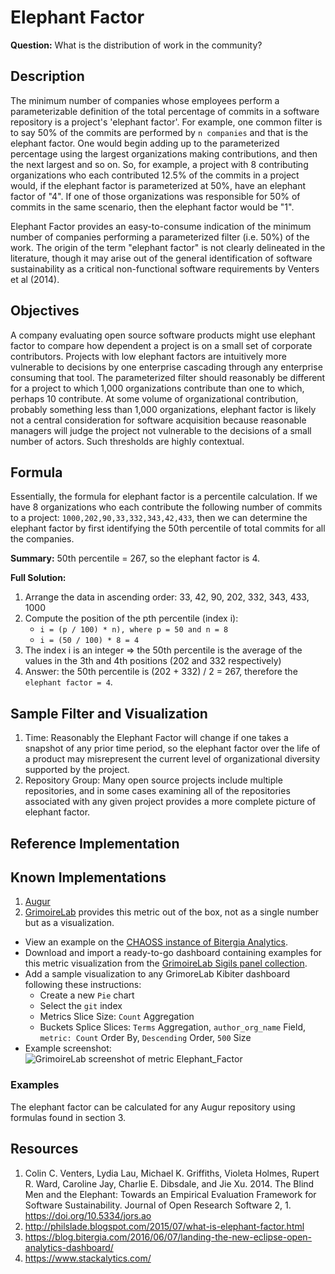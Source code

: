 # Elephant Factor

**Question:** What is the distribution of work in the community?

## Description
The minimum number of companies whose employees perform a parameterizable definition of the total percentage of commits in a software repository is a project's 'elephant factor'. For example, one common filter is to say 50% of the commits are performed by `n companies` and that is the elephant factor. One would begin adding up to the parameterized percentage using the largest organizations making contributions, and then the next largest and so on. So, for example, a project with 8 contributing organizations who each contributed 12.5% of the commits in a project would, if the elephant factor is parameterized at 50%, have an elephant factor of "4". If one of those organizations was responsible for 50% of commits in the same scenario, then the elephant factor would be "1".

Elephant Factor provides an easy-to-consume indication of the minimum number of companies performing a parameterized filter (i.e. 50%) of the work. The origin of the term "elephant factor" is not clearly delineated in the literature, though it may arise out of the general identification of software sustainability as a critical non-functional software requirements by Venters et al (2014).  

## Objectives

A company evaluating open source software products might use elephant factor to compare how dependent a project is on a small set of corporate contributors. Projects with low elephant factors are intuitively more vulnerable to decisions by one enterprise cascading through any enterprise consuming that tool. The parameterized filter should reasonably be different for a project to which 1,000 organizations contribute than one to which, perhaps 10 contribute. At some volume of organizational contribution, probably something less than 1,000 organizations, elephant factor is likely not a central consideration for software acquisition because reasonable managers will judge the project not vulnerable to the decisions of a small number of actors. Such thresholds are highly contextual.

## Formula
Essentially, the formula for elephant factor is a percentile calculation. If we have 8 organizations who each contribute the following number of commits to a project: `1000,202,90,33,332,343,42,433`, then we can determine the elephant factor by first identifying the 50th percentile of total commits for all the companies.

**Summary:** 50th percentile = 267, so the elephant factor is 4.

**Full Solution:**
1. Arrange the data in ascending order: 33, 42, 90, 202, 332, 343, 433, 1000
2. Compute the position of the pth percentile (index i):
   -  `i = (p / 100) * n), where p = 50 and n = 8`
   -  `i = (50 / 100) * 8 = 4`
3. The index i is an integer ⇒ the 50th percentile is the average of the values in the 3th and 4th positions (202 and 332 respectively)
4. Answer: the 50th percentile is (202 + 332) / 2 = 267, therefore the `elephant factor = 4`.

## Sample Filter and Visualization
1. Time: Reasonably the Elephant Factor will change if one takes a snapshot of any prior time period, so the elephant factor over the life of a product may misrepresent the current level of organizational diversity supported by the project.
2. Repository Group: Many open source projects include multiple repositories, and in some cases examining all of the repositories associated with any given project provides a more complete picture of elephant factor.

## Reference Implementation

## Known Implementations
1. [Augur](https://github.com/chaoss/augur)
2. [GrimoireLab](https://chaoss.github.io/grimoirelab) provides this metric out of the box, not as a single number but as a visualization.
  - View an example on the [CHAOSS instance of Bitergia Analytics](https://chaoss.biterg.io/app/kibana#/dashboard/Git).  
  - Download and import a ready-to-go dashboard containing examples for this metric visualization from the [GrimoireLab Sigils panel collection](https://chaoss.github.io/grimoirelab-sigils/panels/git/).
  - Add a sample visualization to any GrimoreLab Kibiter dashboard following these instructions:
    * Create a new `Pie` chart
    * Select the `git` index
    * Metrics Slice Size: `Count` Aggregation
    * Buckets Splice Slices: `Terms` Aggregation, `author_org_name` Field, `metric: Count` Order By, `Descending` Order, `500` Size
  - Example screenshot: ![GrimoireLab screenshot of metric Elephant_Factor](https://github.com/chaoss/wg-risk/blob/master/metrics/images/elephant_factor-GrimoireLab.png)

### Examples
The elephant factor can be calculated for any Augur repository using formulas found in section 3.

## Resources
1. Colin C. Venters, Lydia Lau, Michael K. Griffiths, Violeta Holmes, Rupert R. Ward, Caroline Jay, Charlie E. Dibsdale, and Jie Xu. 2014. The Blind Men and the Elephant: Towards an Empirical Evaluation Framework for Software Sustainability. Journal of Open Research Software 2, 1. https://doi.org/10.5334/jors.ao
2. http://philslade.blogspot.com/2015/07/what-is-elephant-factor.html
3. https://blog.bitergia.com/2016/06/07/landing-the-new-eclipse-open-analytics-dashboard/
4. https://www.stackalytics.com/
